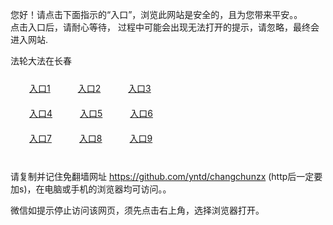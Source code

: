您好！请点击下面指示的“入口”，浏览此网站是安全的，且为您带来平安。。 <br/>
点击入口后，请耐心等待， 过程中可能会出现无法打开的提示，请忽略，最终会进入网站. </br>

法轮大法在长春<br/>
<div style="padding:10px"><a style="margin:20px" target="_blank" href="https://dqs3pf5lp8hch.cloudfront.net/2Qpsp?zgboswh" id="ccLink1" rel="nofollow">入口1</a> <a target="_blank" style="margin:20px" href="https://dhsyy8ryuw69p.cloudfront.net/2Qpsp?wmhib" id="ccLink2" rel="nofollow">入口2</a> <a style="margin:20px" target="_blank" href="https://d1n8s5nhrvs6ym.cloudfront.net/2Qpsp?bqewf" id="ccLink3" rel="nofollow">入口3</a></div>

<div style="padding:10px" ><a style="margin:20px" target="_blank" href="https://dqs3pf5lp8hch.cloudfront.net/2Qpsp?zgboswh" id="ccLink4" rel="nofollow">入口4</a> <a style="margin:20px" href="https://dhsyy8ryuw69p.cloudfront.net/2Qpsp?wmhib" target="_blank" id="ccLink5" rel="nofollow">入口5</a> <a style="margin:20px" href="https://d1n8s5nhrvs6ym.cloudfront.net/2Qpsp?bqewf" target="_blank" id="ccLink6" rel="nofollow">入口6</a></div>

<div style="padding:10px"><a style="margin:20px" target="_blank" href="https://dqs3pf5lp8hch.cloudfront.net/2Qpsp?zgboswh" id="ccLink7" rel="nofollow">入口7</a> <a style="margin:20px" href="https://dhsyy8ryuw69p.cloudfront.net/2Qpsp?wmhib" target="_blank" id="ccLink8" rel="nofollow">入口8</a> <a style="margin:20px" target="_blank" href="https://d1n8s5nhrvs6ym.cloudfront.net/2Qpsp?bqewf" id="ccLink9" rel="nofollow">入口9</a></div>

<br/>



请复制并记住免翻墙网址 https://github.com/yntd/changchunzx (http后一定要加s)，在电脑或手机的浏览器均可访问。。<br/>

微信如提示停止访问该网页，须先点击右上角，选择浏览器打开。

